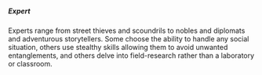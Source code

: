 ##### Expert

Experts range from street thieves and scoundrils to nobles and diplomats and 
adventurous storytellers. Some choose the ability to handle any social situation,
others use stealthy skills allowing them to avoid unwanted entanglements, and 
others delve into field-research rather than a laboratory or classroom.
